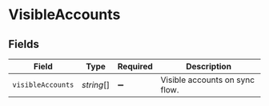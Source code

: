# VisibleAccounts


## Fields

| Field                          | Type                           | Required                       | Description                    |
| ------------------------------ | ------------------------------ | ------------------------------ | ------------------------------ |
| `visibleAccounts`              | *string*[]                     | :heavy_minus_sign:             | Visible accounts on sync flow. |